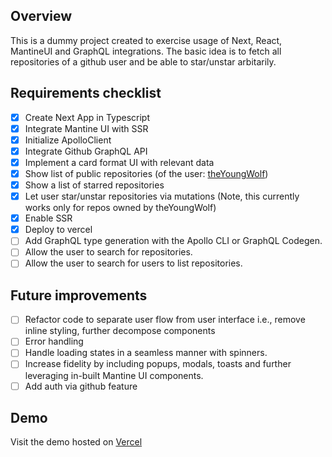 ## Overview

This is a dummy project created to exercise usage of Next, React, MantineUI and GraphQL integrations. The basic idea is to fetch all repositories of a github user and be able to star/unstar arbitarily. 

## Requirements checklist

- [x] Create Next App in Typescript
- [x] Integrate Mantine UI with SSR
- [x] Initialize ApolloClient
- [x] Integrate Github GraphQL API
- [x] Implement a card format UI with relevant data
- [x] Show list of public repositories (of the user: [theYoungWolf](https://github.com/TheYoungWolf-Productions))
- [x] Show a list of starred repositories
- [x] Let user star/unstar repositories via mutations (Note, this currently works only for repos owned by theYoungWolf)
- [x] Enable SSR
- [x] Deploy to vercel
- [ ] Add GraphQL type generation with the Apollo CLI or GraphQL Codegen.
- [ ] Allow the user to search for repositories.
- [ ] Allow the user to search for users to list repositories.

## Future improvements

- [ ] Refactor code to separate user flow from user interface i.e., remove inline styling, further decompose components
- [ ] Error handling
- [ ] Handle loading states in a seamless manner with spinners.
- [ ] Increase fidelity by including popups, modals, toasts and further leveraging in-built Mantine UI components.
- [ ] Add auth via github feature

## Demo 

Visit the demo hosted on [Vercel](https://www.google.com)

